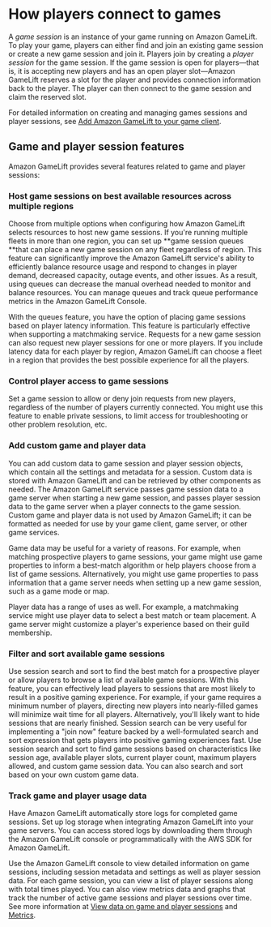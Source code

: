 # How players connect to games<a name="game-sessions-intro"></a>

A *game session* is an instance of your game running on Amazon GameLift\. To play your game, players can either find and join an existing game session or create a new game session and join it\. Players join by creating a *player session* for the game session\. If the game session is open for players—that is, it is accepting new players and has an open player slot—Amazon GameLift reserves a slot for the player and provides connection information back to the player\. The player can then connect to the game session and claim the reserved slot\.

For detailed information on creating and managing games sessions and player sessions, see [Add Amazon GameLift to your game client](gamelift-sdk-client-api.md)\. 

## Game and player session features<a name="game-sessions-intro-features"></a>

Amazon GameLift provides several features related to game and player sessions:

### Host game sessions on best available resources across multiple regions<a name="game-sessions-intro-features-best-resources"></a>

Choose from multiple options when configuring how Amazon GameLift selects resources to host new game sessions\. If you're running multiple fleets in more than one region, you can set up **game session queues **that can place a new game session on any fleet regardless of region\. This feature can significantly improve the Amazon GameLift service's ability to efficiently balance resource usage and respond to changes in player demand, decreased capacity, outage events, and other issues\. As a result, using queues can decrease the manual overhead needed to monitor and balance resources\. You can manage queues and track queue performance metrics in the Amazon GameLift Console\.

With the queues feature, you have the option of placing game sessions based on player latency information\. This feature is particularly effective when supporting a matchmaking service\. Requests for a new game session can also request new player sessions for one or more players\. If you include latency data for each player by region, Amazon GameLift can choose a fleet in a region that provides the best possible experience for all the players\.

### Control player access to game sessions<a name="game-sessions-intro-features-player-access"></a>

Set a game session to allow or deny join requests from new players, regardless of the number of players currently connected\. You might use this feature to enable private sessions, to limit access for troubleshooting or other problem resolution, etc\.

### Add custom game and player data<a name="game-sessions-intro-features-custom-data"></a>

You can add custom data to game session and player session objects, which contain all the settings and metadata for a session\. Custom data is stored with Amazon GameLift and can be retrieved by other components as needed\. The Amazon GameLift service passes game session data to a game server when starting a new game session, and passes player session data to the game server when a player connects to the game session\. Custom game and player data is not used by Amazon GameLift; it can be formatted as needed for use by your game client, game server, or other game services\. 

Game data may be useful for a variety of reasons\. For example, when matching prospective players to game sessions, your game might use game properties to inform a best\-match algorithm or help players choose from a list of game sessions\. Alternatively, you might use game properties to pass information that a game server needs when setting up a new game session, such as a game mode or map\. 

Player data has a range of uses as well\. For example, a matchmaking service might use player data to select a best match or team placement\. A game server might customize a player's experience based on their guild membership\.  

### Filter and sort available game sessions<a name="game-sessions-intro-features-search"></a>

Use session search and sort to find the best match for a prospective player or allow players to browse a list of available game sessions\. With this feature, you can effectively lead players to sessions that are most likely to result in a positive gaming experience\. For example, if your game requires a minimum number of players, directing new players into nearly\-filled games will minimize wait time for all players\. Alternatively, you'll likely want to hide sessions that are nearly finished\. Session search can be very useful for implementing a "join now" feature backed by a well\-formulated search and sort expression that gets players into positive gaming experiences fast\. Use session search and sort to find game sessions based on characteristics like session age, available player slots, current player count, maximum players allowed, and custom game session data\. You can also search and sort based on your own custom game data\.

### Track game and player usage data<a name="game-sessions-intro-features-track"></a>

Have Amazon GameLift automatically store logs for completed game sessions\. Set up log storage when integrating Amazon GameLift into your game servers\. You can access stored logs by downloading them through the Amazon GameLift console or programmatically with the AWS SDK for Amazon GameLift\.

Use the Amazon GameLift console to view detailed information on game sessions, including session metadata and settings as well as player session data\. For each game session, you can view a list of player sessions along with total times played\. You can also view metrics data and graphs that track the number of active game sessions and player sessions over time\. See more information at [View data on game and player sessions](gamelift-console-game-player-sessions-metrics.md) and [Metrics](gamelift-console-fleets-metrics.md#fleets-metrics-tab)\.